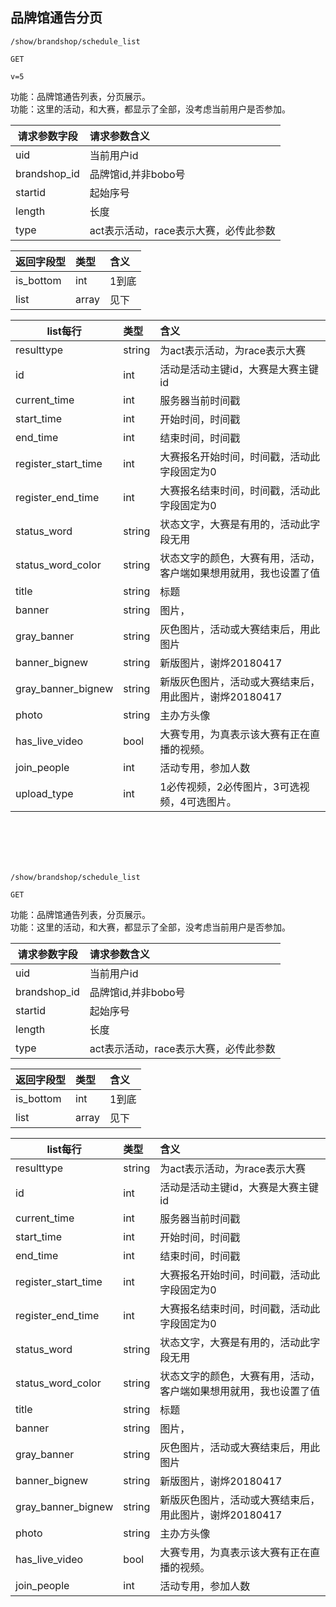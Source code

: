
## 品牌馆通告分页



~~~
/show/brandshop/schedule_list
~~~
~~~
GET
~~~
~~~
v=5
~~~


功能：品牌馆通告列表，分页展示。  
功能：这里的活动，和大赛，都显示了全部，没考虑当前用户是否参加。  

  

| 请求参数字段        | 请求参数含义  |
| -------- |:------|
|uid  |  当前用户id|
|brandshop_id  |  品牌馆id,并非bobo号|
|startid  |  起始序号|
| length  | 长度 |
| type  | act表示活动，race表示大赛，必传此参数 |


|返回字段型 |类型 | 含义 |
| -------- |:------|:------|
| is_bottom         |   int  | 1到底 |
| list         |   array  | 见下 |


| list每行         |   类型  | 含义 |
| -------- |:------|:------|
|     resulttype     |   string  | 为act表示活动，为race表示大赛 |
|     id     |   int  | 活动是活动主键id，大赛是大赛主键id |
|     current_time     |   int  |  服务器当前时间戳 |
|     start_time     |   int  | 开始时间，时间戳 |
|     end_time     |   int  | 结束时间，时间戳 |
|     register_start_time     |   int  | 大赛报名开始时间，时间戳，活动此字段固定为0 |
|     register_end_time     |   int  | 大赛报名结束时间，时间戳，活动此字段固定为0 |
|     status_word     |   string  | 状态文字，大赛是有用的，活动此字段无用 |
|     status_word_color     |   string  | 状态文字的颜色，大赛有用，活动，客户端如果想用就用，我也设置了值 |
|     title     |   string  | 标题 |
|     banner     |   string  | 图片， |
|     gray_banner     |   string  | 灰色图片，活动或大赛结束后，用此图片 |
|     banner_bignew     |   string  | 新版图片，谢烨20180417 |
|     gray_banner_bignew     |   string  | 新版灰色图片，活动或大赛结束后，用此图片，谢烨20180417 |
|     photo     |   string  | 主办方头像 |
|     has_live_video  |  bool  |  大赛专用，为真表示该大赛有正在直播的视频。   |
|     join_people     |   int  | 活动专用，参加人数 |
|     upload_type     |   int  | 1必传视频，2必传图片，3可选视频，4可选图片。 |


<br><br><br><br>








~~~
/show/brandshop/schedule_list
~~~
~~~
GET
~~~


功能：品牌馆通告列表，分页展示。  
功能：这里的活动，和大赛，都显示了全部，没考虑当前用户是否参加。  

  

| 请求参数字段        | 请求参数含义  |
| -------- |:------|
|uid  |  当前用户id|
|brandshop_id  |  品牌馆id,并非bobo号|
|startid  |  起始序号|
| length  | 长度 |
| type  | act表示活动，race表示大赛，必传此参数 |


|返回字段型 |类型 | 含义 |
| -------- |:------|:------|
| is_bottom         |   int  | 1到底 |
| list         |   array  | 见下 |


| list每行         |   类型  | 含义 |
| -------- |:------|:------|
|     resulttype     |   string  | 为act表示活动，为race表示大赛 |
|     id     |   int  | 活动是活动主键id，大赛是大赛主键id |
|     current_time     |   int  |  服务器当前时间戳 |
|     start_time     |   int  | 开始时间，时间戳 |
|     end_time     |   int  | 结束时间，时间戳 |
|     register_start_time     |   int  | 大赛报名开始时间，时间戳，活动此字段固定为0 |
|     register_end_time     |   int  | 大赛报名结束时间，时间戳，活动此字段固定为0 |
|     status_word     |   string  | 状态文字，大赛是有用的，活动此字段无用 |
|     status_word_color     |   string  | 状态文字的颜色，大赛有用，活动，客户端如果想用就用，我也设置了值 |
|     title     |   string  | 标题 |
|     banner     |   string  | 图片， |
|     gray_banner     |   string  | 灰色图片，活动或大赛结束后，用此图片 |
|     banner_bignew     |   string  | 新版图片，谢烨20180417 |
|     gray_banner_bignew     |   string  | 新版灰色图片，活动或大赛结束后，用此图片，谢烨20180417 |
|     photo     |   string  | 主办方头像 |
|     has_live_video  |  bool  |  大赛专用，为真表示该大赛有正在直播的视频。   |
|     join_people     |   int  | 活动专用，参加人数 |






